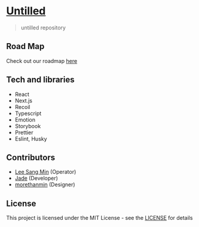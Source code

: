 # [Untilled](https://untilled.web.app/)

> untilled repository

## Road Map

Check out our roadmap [here](https://quasar-season-ed5.notion.site/73c06797618a44fe8263299c502706f0?v=85269dde0e454931ae60ab8085f19523)

## Tech and libraries

- React
- Next.js
- Recoil
- Typescript
- Emotion
- Storybook
- Prettier
- Eslint, Husky

## Contributors

- [Lee Sang Min](https://github.com/morethanmin) (Operator)
- [Jade](https://github.com/morethanmin) (Developer)
- [morethanmin](https://github.com/morethanmin) (Designer)

## License

This project is licensed under the MIT License - see the [LICENSE](https://github.com/untilled/untilled/blob/main/LICENSE) for details
